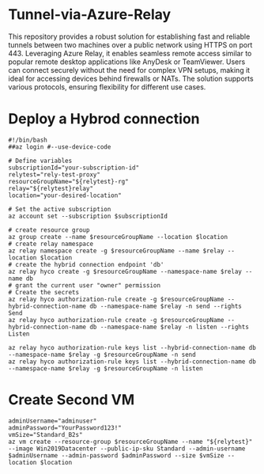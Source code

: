 # Tunnel-via-Azure-Relay
This repository provides a robust solution for establishing fast and reliable tunnels between two machines over a public network using HTTPS on port 443. Leveraging Azure Relay, it enables seamless remote access similar to popular remote desktop applications like AnyDesk or TeamViewer. Users can connect securely without the need for complex VPN setups, making it ideal for accessing devices behind firewalls or NATs. The solution supports various protocols, ensuring flexibility for different use cases.
# Deploy a Hybrod connection
```
#!/bin/bash
##az login #--use-device-code

# Define variables
subscriptionId="your-subscription-id"
relytest="rely-test-proxy"
resourceGroupName="${relytest}-rg"
relay="${relytest}relay"
location="your-desired-location"

# Set the active subscription
az account set --subscription $subscriptionId

# create resource group
az group create --name $resourceGroupName --location $location
# create relay namespace
az relay namespace create -g $resourceGroupName --name $relay --location $location
# create the hybrid connection endpoint 'db'
az relay hyco create -g $resourceGroupName --namespace-name $relay --name db
# grant the current user "owner" permission
# Create the secrets
az relay hyco authorization-rule create -g $resourceGroupName --hybrid-connection-name db --namespace-name $relay -n send --rights Send
az relay hyco authorization-rule create -g $resourceGroupName --hybrid-connection-name db --namespace-name $relay -n listen --rights Listen

az relay hyco authorization-rule keys list --hybrid-connection-name db --namespace-name $relay -g $resourceGroupName -n send
az relay hyco authorization-rule keys list --hybrid-connection-name db --namespace-name $relay -g $resourceGroupName -n listen
```
# Create Second VM
```
adminUsername="adminuser"
adminPassword="YourPassword123!"
vmSize="Standard_B2s"
az vm create --resource-group $resourceGroupName --name "${relytest}" --image Win2019Datacenter --public-ip-sku Standard --admin-username $adminUsername --admin-password $adminPassword --size $vmSize --location $location
```
